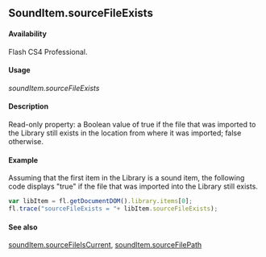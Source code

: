 ## SoundItem.sourceFileExists

#### Availability

Flash CS4 Professional.

#### Usage

*soundItem.sourceFileExists*

#### Description

Read-only property: a Boolean value of true if the file that was imported to the Library still exists in the location from where it was imported; false otherwise.

#### Example

Assuming that the first item in the Library is a sound item, the following code displays "true" if the file that was imported into the Library still exists.

```javascript
var libItem = fl.getDocumentDOM().library.items[0]; 
fl.trace("sourceFileExists = "+ libItem.sourceFileExists);

```
#### See also

[soundItem.sourceFileIsCurrent](../SoundItem_object/soundIt11.md), [soundItem.sourceFilePath](../SoundItem_object/soundIt12.md)

<span id="soundItem.sourceFileIsCurrent" class="anchor"></span>
